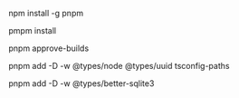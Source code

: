 npm install -g pnpm

pmpm install

pnpm approve-builds

pnpm add -D -w @types/node @types/uuid tsconfig-paths

pnpm add -D -w @types/better-sqlite3





